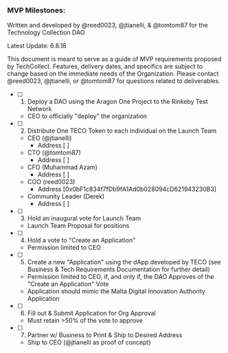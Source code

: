 ### MVP Milestones:

Written and developed by @reed0023, @jtianelli, & @tomtom87 for the Technology Collection DAO

Latest Update: 6.8.18

This document is meant to serve as a guide of MVP requirements proposed by TechCollect. Features, delivery dates, and 
specifics are subject to change based on the immediate needs of the Organization. Please contact @reed0023, 
@jtianelli, or @tomtom87 for questions related to deliverables.

- [ ] 1. Deploy a DAO using the Aragon One Project to the Rinkeby Test Network
    - CEO to officially "deploy" the organization
- [ ] 2. Distribute One TECO Token to each individual on the Launch Team
    - CEO (@jtianelli)
      - Address [ ]
    - CTO (@tomtom87)
      - Address [ ]
    - CFO (Muhammad Azam)
      - Address [ ]    
    - COO (reed0023)
      - Address [0x0bF1c834f7fDb9fA1Ad0b028094cD621943230B3]    
    - Community Leader (Derek)
      - Address [ ]
- [ ] 3. Hold an inaugural vote for Launch Team
    - Launch Team Proposal for positions
- [ ] 4. Hold a vote to "Create an Application"
    - Permission limited to CEO
- [ ] 5. Create a new "Application" using the dApp developed by TECO (see Business & Tech Requirements Documentation for further detail)
    - Permission limited to CEO, if, and only if, the DAO Approves of the "Create an Application" Vote
    - Application should mimic the Malta Digital Innovation Authority Application
- [ ] 6. Fill out & Submit Application for Org Approval
    - Must retain >50% of the vote to approve
- [ ] 7. Partner w/ Business to Print & Ship to Desired Address
    - Ship to CEO (@jtianelli as proof of concept)
